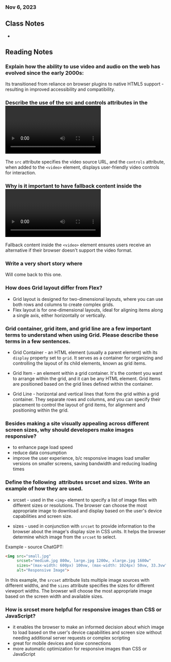 ### Nov 6, 2023

## Class Notes

-

## Reading Notes

### Explain how the ability to use video and audio on the web has evolved since the early 2000s:
Its transitioned from reliance on browser plugins to native HTML5 support - resulting in improved accessibility and compatibility.

### Describe the use of the src and controls attributes in the <video> element:
The `src` attribute specifies the video source URL, and the `controls` attribute, when added to the `<video>` element, displays user-friendly video controls for interaction.

### Why is it important to have fallback content inside the <video> element:
Fallback content inside the `<video>` element ensures users receive an alternative if their browser doesn't support the video format.

### Write a very short story where <audio> and <video> are characters:
Will come back to this one.


### How does Grid layout differ from Flex?
- Grid layout is designed for two-dimensional layouts, where you can use both rows and columns to create complex grids.
- Flex layout is for one-dimensional layouts, ideal for aligning items along a single axis, either horizontally or vertically.

### Grid container, grid item, and grid line are a few important terms to understand when using Grid. Please describe these terms in a few sentences.

- Grid Container - an HTML element (usually a parent element) with its `display` property set to `grid`. It serves as a container for organizing and controlling the layout of its child elements, known as grid items.

- Grid Item - an element within a grid container. It's the content you want to arrange within the grid, and it can be any HTML element. Grid items are positioned based on the grid lines defined within the container.

- Grid Line - horizontal and vertical lines that form the grid within a grid container. They separate rows and columns, and you can specify their placement to control the layout of grid items, for alignment and positioning within the grid.

### Besides making a site visually appealing across different screen sizes, why should developers make images responsive?
- to enhance page load speed
- reduce data consumption
- improve the user experience, b/c responsive images load smaller versions on smaller screens, saving bandwidth and reducing loading times

### Define the following <img> attributes srcset and sizes. Write an example of how they are used.

- srcset - used in the `<img>` element to specify a list of image files with different sizes or resolutions. The browser can choose the most appropriate image to download and display based on the user's device capabilities and screen size.

- sizes - used in conjunction with `srcset` to provide information to the browser about the image's display size in CSS units. It helps the browser determine which image from the `srcset` to select.

Example - source ChatGPT:

```html
<img src="small.jpg"
     srcset="medium.jpg 800w, large.jpg 1200w, xlarge.jpg 1600w"
     sizes="(max-width: 600px) 100vw, (max-width: 1024px) 50vw, 33.3vw"
     alt="Responsive Image">
```

In this example, the `srcset` attribute lists multiple image sources with different widths, and the `sizes` attribute specifies the sizes for different viewport widths. The browser will choose the most appropriate image based on the screen width and available sizes.

### How is srcset more helpful for responsive images than CSS or JavaScript?
- it enables the browser to make an informed decision about which image to load based on the user's device capabilities and screen size without needing additional server requests or complex scripting
- great for mobile devices and slow connections
- more automatic optimization for responsive images than CSS or JavaScript
